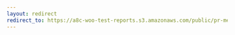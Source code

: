 ```yaml
---
layout: redirect
redirect_to: https://a8c-woo-test-reports.s3.amazonaws.com/public/pr-merge/45512/e2e/index.html
---
```

